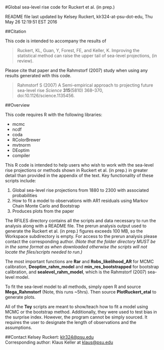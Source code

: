 #Global sea-level rise code for Ruckert et al. (in prep.)

README file last updated by Kelsey Ruckert, klr324-at-psu-dot-edu, Thu May 26 12:19:51 EST 2016

##Citation

This code is intended to accompany the results of

>Ruckert, KL, Guan, Y, Forest, FE, and Keller, K. Improving the statistical method can raise the upper tail of sea-level projections, (in review).

Please cite that paper and the Rahmstorf (2007) study when using any results generated with this code.

>Rahmstorf S (2007) A Semi-empirical approach to projecting future sea-level rise _Science_ **315**(5810) 368–370, doi:10.1126/science.1135456.

##Overview

This code requires R with the following libraries:
- mcmc
- ncdf
- coda
- RColorBrewer
- mvtnorm
- DEoptim
- compiler

This R code is intended to help users who wish to work with the sea-level rise projections or methods shown in Ruckert et al. (in prep.) in greater detail than provided in the appendix of the text. Key functionality of these scripts include:

1. Global sea-level rise projections from 1880 to 2300 with associated probabilities
2. How to fit a model to observations with AR1 residuals using Markov Chain Monte Carlo and Bootstrap
3. Produces plots from the paper

The RFILES directory contains all the scripts and data necessary to run the analysis along with a README file. The prerun analysis output used to generate the Ruckert et al. (in prep.) figures exceeds 100 MB, so the Workspace subdirectory is empty. For access to the prerun analysis please contact the corresponding author. _(Note that the folder directory MUST be in the same format as when downloaded otherwise the scripts will not locate the files/scripts needed to run.)_

The most important functions are **Rar** and **Robs_likelihood_AR** for MCMC calibration, **Deoptim_rahm_model** and **min_res_bootstrapped** for bootstrap calibration, and **sealevel_rahm_model**, which is the Rahmstorf (2007) sea-level model.

To fit the sea-level model to all methods, simply open R and source **Mega_Rahmstorf** (Note, this runs ~5hrs). Then source **PlotRuckert_etal** to generate plots.

All of the **Toy** scripts are meant to show/teach how to fit a model using MCMC or the bootstrap method. Additionally, they were used to test bias in the surprise index. However, the program cannot be simply sourced. It requires the user to designate the length of observations and the assumptions.

##Contact
Kelsey Ruckert: <klr324@psu.edu>  
Corresponding author: Klaus Keller at <klaus@psu.edu>
